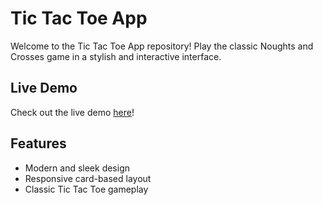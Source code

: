# Tic Tac Toe App

Welcome to the Tic Tac Toe App repository! Play the classic Noughts and Crosses game in a stylish and interactive interface.

## Live Demo
Check out the live demo [here](https://sayu1803.github.io/tictactoe/)!

## Features
- Modern and sleek design
- Responsive card-based layout
- Classic Tic Tac Toe gameplay


